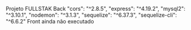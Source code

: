 Projeto FULLSTAK
Back
    "cors": "^2.8.5",
    "express": "^4.19.2",
    "mysql2": "^3.10.1",
    "nodemon": "^3.1.3",
    "sequelize": "^6.37.3",
    "sequelize-cli": "^6.6.2"
Front
    ainda não executado
